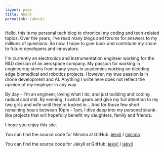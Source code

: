 ```yaml
---
layout: page
title: About
permalink: /about/
---
```


Hello, this is my personal tech blog to chronical my coding and tech-related topics. Over the years, I've read many blogs and forums for answers to my millions of questions. So now, I hope to give back and contribute my share to future developers and innovators.

I'm currently an electronics and instrumentation engineer working for the R&D division of an aerospace company. My passion for working in engineering stems from many years in academics working on bleeding edge biomedical and robotics projects. However, my true passion is in drone development and AI.
Anything I write here does not reflect the opinion of my employer in any way.

By day - I'm an engineer, loving what I do, and just building and coding radical cool shit. By evening, I switch gears and give my full attention to my two girls and wife until they're tucked in...
And for those few short remaining hours between 10pm - 1pm, I dive deep into my personal skunk-like projects that will hopefully benefit my daughters, family and friends. 

I hope you enjoy this site.


You can find the source code for Minima at GitHub:
[jekyll][jekyll-organization] /
[minima](https://github.com/jekyll/minima)

You can find the source code for Jekyll at GitHub:
[jekyll][jekyll-organization] /
[jekyll](https://github.com/jekyll/jekyll)


[jekyll-organization]: https://github.com/jekyll
